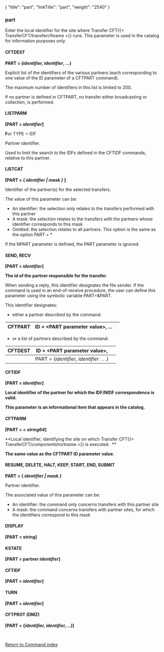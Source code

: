 {
    "title": "part",
    "linkTitle": "part",
    "weight": "2540"
}<span id="part"></span>

### part

Enter the local identifier for the site where Transfer CFT{{< TransferCFT/transfercftname  >}} runs. This
parameter is used in the catalog for information purposes only.

#### CFTDEST

**PART = (*identifier, identifier*,
...)**

Explicit list of the identifiers
of the various partners (each corresponding to one value of the ID parameter
of a CFTPART command).

The maximum number of identifiers in this list is limited to 200.

If no partner is defined in CFTPART, no transfer either broadcasting
or collection, is performed.

#### LISTPARM

**\[PART = *identifier*\]**

**F**or TYPE = IDF

Partner identifier.

Used to limit the search to the IDFs defined in the CFTIDF commands,
relative to this partner.

#### LISTCAT

**\[PART = { *identifier | mask }*
\]**

Identifier of the partner(s) for the selected transfers.

The value of this parameter can be:

- An identifier: the selection only relates
    to the transfers performed with this partner
- A mask: the selection relates to the
    transfers with the partners whose identifier corresponds to this mask
- Omitted: the selection relates to all
    partners. This option is the same as the option PART = \*

If the NPART parameter is defined, the PART parameter is ignored.

#### SEND, RECV

**\[PART = *identifier*\]**

**The
id of the partner responsible for the transfer.**

When sending a reply, this identifier designates
the file sender. If the command is used in an end-of-receive procedure,
the user can define this parameter using the symbolic variable PART=&PART.

This identifier designates:

- either a partner described by the command:
    
| CFTPART | ID = &lt;PART parameter value&gt;, ... |   |
| --- | --- | --- |


<!-- -->

- or a list of partners described by
    the command:
    
| CFTDEST | ID = &lt;PART parameter value&gt;, |   |
| --- | --- | --- |
|   | PART = (*identifier, identifier . . .*) |   |


#### CFTIDF

**\[PART = *identifier*\]**

**Local
identifier of the partner for which the IDF/NIDF correspondence is valid.**

**This
parameter is an informational item that appears in the catalog.**

#### **C**FTPARM

**\[PART = *= *string64**\]**

**Local
identifier, identifying the site on which Transfer CFT{{< TransferCFT/componentshortname  >}} is executed.  **

**The
same value as the CFTPART ID parameter value.**

#### RESUME, DELETE, HALT, KEEP, START, END, SUBMIT

**PART = { *identifier | mask }***

Partner identifier.

The associated value of this parameter can be:

- An
    identifier: the command only concerns transfers with this partner site
- A mask:
    the command concerns transfers with partner sites, for which the identifiers
    correspond to this mask

#### DISPLAY

**\[PART = string\]**

#### KSTATE

**\[PART = partner *identifier*\]**

#### CFTIDF

**\[PART = *identifier*\]**

#### TURN

**\[PART = *identifier*\]**

#### CFTPROT (DMZ)

**\[PART = {*identifier, identifier,...}*\]**

 

[Return to Command index](../../)
